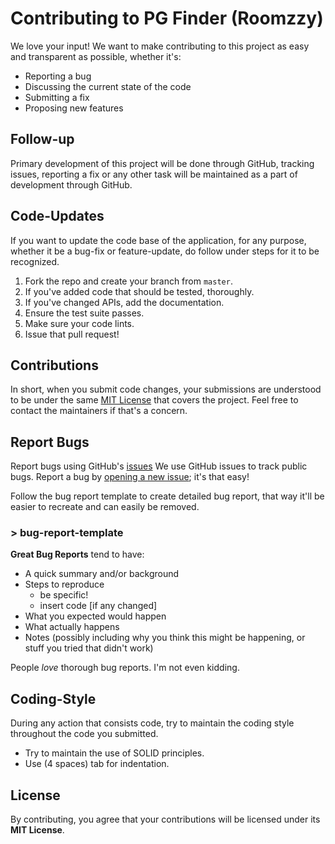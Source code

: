 # Contributing to PG Finder (Roomzzy)
We love your input! We want to make contributing to this project as easy and transparent as possible, whether it's:

- Reporting a bug
- Discussing the current state of the code
- Submitting a fix
- Proposing new features

## Follow-up
Primary development of this project will be done through GitHub, tracking issues, reporting a fix or any other task will
be maintained as a part of development through GitHub.

## Code-Updates
If you want to update the code base of the application, for any purpose, whether it be a bug-fix or feature-update, do 
follow under steps for it to be recognized. 

1. Fork the repo and create your branch from `master`.
2. If you've added code that should be tested, thoroughly.
3. If you've changed APIs, add the documentation.
4. Ensure the test suite passes.
5. Make sure your code lints.
6. Issue that pull request!

## Contributions
In short, when you submit code changes, your submissions are understood to be under the same [MIT License](http://choosealicense.com/licenses/mit/) that covers the project. Feel free to contact the maintainers if that's a concern.

## Report Bugs 
Report bugs using GitHub's [issues](https://github.com/aryan-upa/pg-finder-v2/issues)
We use GitHub issues to track public bugs. Report a bug by [opening a new issue](https://github.com/aryan-upa/pg-finder-v2/issues/new); it's that easy!

Follow the bug report template to create detailed bug report, that way it'll be easier to recreate and can easily be 
removed.

### > bug-report-template

**Great Bug Reports** tend to have:

- A quick summary and/or background
- Steps to reproduce
  - be specific!
  - insert code [if any changed]
- What you expected would happen
- What actually happens
- Notes (possibly including why you think this might be happening, or stuff you tried that didn't work)

People *love* thorough bug reports. I'm not even kidding.

## Coding-Style
During any action that consists code, try to maintain the coding style throughout the code you submitted. 

* Try to maintain the use of SOLID principles.
* Use (4 spaces) tab for indentation.

## License
By contributing, you agree that your contributions will be licensed under its **MIT License**.
